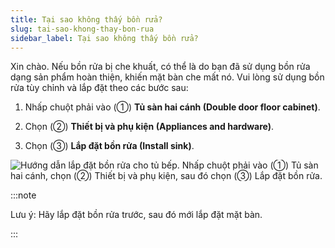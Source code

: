 ```yaml
---
title: Tại sao không thấy bồn rửa?
slug: tai-sao-khong-thay-bon-rua
sidebar_label: Tại sao không thấy bồn rửa?
---
```


Xin chào. Nếu bồn rửa bị che khuất, có thể là do bạn đã sử dụng bồn rửa dạng sản phẩm hoàn thiện, khiến mặt bàn che mất nó. Vui lòng sử dụng bồn rửa tùy chỉnh và lắp đặt theo các bước sau:

1. Nhấp chuột phải vào (①) **Tủ sàn hai cánh (Double door floor cabinet)**.

2. Chọn (②) **Thiết bị và phụ kiện (Appliances and hardware)**.

3. Chọn (③) **Lắp đặt bồn rửa (Install sink)**.

![Hướng dẫn lắp đặt bồn rửa cho tủ bếp. Nhấp chuột phải vào (①) Tủ sàn hai cánh, chọn (②) Thiết bị và phụ kiện, sau đó chọn (③) Lắp đặt bồn rửa.](https://storage.googleapis.com/jegavn_kb/images/075dd57b-2b6e-40f3-80a9-6101afa396e4.png)

:::note

Lưu ý: Hãy lắp đặt bồn rửa trước, sau đó mới lắp đặt mặt bàn.

:::